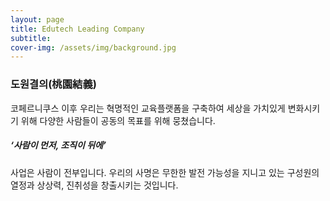 ```yaml
---
layout: page
title: Edutech Leading Company
subtitle: 
cover-img: /assets/img/background.jpg
---
```


### 도원결의(桃園結義)

코페르니쿠스 이후 우리는 혁명적인 교육플랫폼을 구축하여 세상을 가치있게 변화시키기 위해
다양한 사람들이 공동의 목표를 위해 뭉쳤습니다.



##### ‘사람이 먼저, 조직이 뒤에’

사업은 사람이 전부입니다. 우리의 사명은 무한한 발전 가능성을 지니고 있는 구성원의 열정과 상상력, 진취성을 창출시키는 것입니다.


